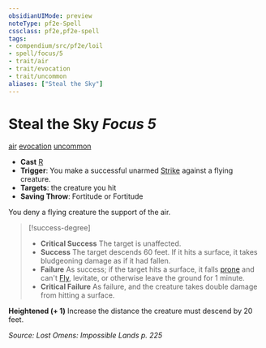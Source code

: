 ```yaml
---
obsidianUIMode: preview
noteType: pf2e-Spell
cssclass: pf2e,pf2e-spell
tags:
- compendium/src/pf2e/loil
- spell/focus/5
- trait/air
- trait/evocation
- trait/uncommon
aliases: ["Steal the Sky"]
---
```

# Steal the Sky *Focus 5*   
[air](rules/traits/air.md "Air Energy & Element Trait")  [evocation](rules/traits/evocation.md "Evocation School Trait")  [uncommon](rules/traits/uncommon.md "Uncommon Rarity Trait")  

- **Cast** [R](rules/core-rulebook/chapter-9-playing-the-game.md#Actions "Reaction") 
- **Trigger**: You make a successful unarmed [Strike](rules/actions/strike.md) against a flying creature.
- **Targets**: the creature you hit
- **Saving Throw**: Fortitude or Fortitude

You deny a flying creature the support of the air.

> [!success-degree] 
> - **Critical Success** The target is unaffected.
> - **Success** The target descends 60 feet. If it hits a surface, it takes bludgeoning damage as if it had fallen.
> - **Failure** As success; if the target hits a surface, it falls [prone](rules/conditions.md#Prone) and can't [Fly](rules/actions/fly.md), levitate, or otherwise leave the ground for 1 minute.
> - **Critical Failure** As failure, and the creature takes double damage from hitting a surface.

**Heightened (+ 1)** Increase the distance the creature must descend by 20 feet.

*Source: Lost Omens: Impossible Lands p. 225*